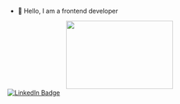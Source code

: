 - 👋 Hello, I am a frontend developer
<div align="center">
  <img src = "https://media.giphy.com/media/htWxTsfW1MyeuvgAb3/giphy.gif" width="240" height="154"/>
</div>
<div id="badges">
  <a href="your-linkedin-https://www.linkedin.com/in/aasipowich-11/">
    <img src="https://img.shields.io/badge/LinkedIn-blue?style=for-the-badge&logo=linkedin&logoColor=white" alt="LinkedIn Badge"/>
  </a>
<!---
AAsipowich/AAsipowich is a ✨ special ✨ repository because its `README.md` (this file) appears on your GitHub profile.
You can click the Preview link to take a look at your changes.
--->
